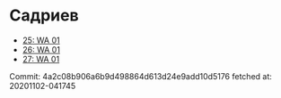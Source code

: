 # Садриев
- [25: WA 01](25.md)
- [26: WA 01](26.md)
- [27: WA 01](27.md)

Commit: 4a2c08b906a6b9d498864d613d24e9add10d5176
 fetched at: 20201102-041745
